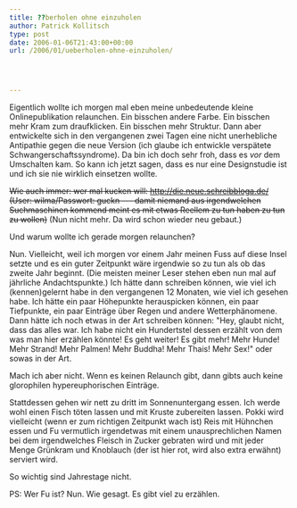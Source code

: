 ```yaml
---
title: ??berholen ohne einzuholen
author: Patrick Kollitsch
type: post
date: 2006-01-06T21:43:00+00:00
url: /2006/01/ueberholen-ohne-einzuholen/




---
```

Eigentlich wollte ich morgen mal eben meine unbedeutende kleine Onlinepublikation relaunchen. Ein bisschen andere Farbe. Ein bisschen mehr Kram zum draufklicken. Ein bisschen mehr Struktur. Dann aber entwickelte sich in den vergangenen zwei Tagen eine nicht unerhebliche Antipathie gegen die neue Version (ich glaube ich entwickle versp&auml;tete Schwangerschaftssyndrome). Da bin ich doch sehr froh, dass es _vor_ dem Umschalten kam. So kann ich jetzt sagen, dass es nur eine Designstudie ist und ich sie nie wirklich einsetzen wollte.

<del>Wie auch immer: wer mal kucken will: <a href="http://die.neue.schreibbloga.de/">http://die.neue.schreibbloga.de/</a> (User: wilma/Passwort: guckn --- damit niemand aus irgendwelchen Suchmaschinen kommend meint es mit etwas Reellem zu tun haben zu tun zu wollen)</del> (Nun nicht mehr. Da wird schon wieder neu gebaut.)

Und warum wollte ich gerade morgen relaunchen?

Nun. Vielleicht, weil ich morgen vor einem Jahr meinen Fuss auf diese Insel setzte und es ein guter Zeitpunkt w&auml;re irgendwie so zu tun als ob das zweite Jahr beginnt. (Die meisten meiner Leser stehen eben nun mal auf j&auml;hrliche Andachtspunkte.) Ich h&auml;tte dann schreiben k&ouml;nnen, wie viel ich (kennen)gelernt habe in den vergangenen 12 Monaten, wie viel ich gesehen habe. Ich h&auml;tte ein paar H&ouml;hepunkte herauspicken k&ouml;nnen, ein paar Tiefpunkte, ein paar Eintr&auml;ge &uuml;ber Regen und andere Wetterph&auml;nomene. Dann h&auml;tte ich noch etwas in der Art schreiben k&ouml;nnen: "Hey, glaubt nicht, dass das alles war. Ich habe nicht ein Hundertstel dessen erz&auml;hlt von dem was man hier erz&auml;hlen k&ouml;nnte! Es geht weiter! Es gibt mehr! Mehr Hunde! Mehr Strand! Mehr Palmen! Mehr Buddha! Mehr Thais! Mehr Sex!" oder sowas in der Art.

Mach ich aber nicht. Wenn es keinen Relaunch gibt, dann gibts auch keine glorophilen hypereuphorischen Eintr&auml;ge.

Stattdessen gehen wir nett zu dritt im Sonnenuntergang essen. Ich werde wohl einen Fisch t&ouml;ten lassen und mit Kruste zubereiten lassen. Pokki wird vielleicht (wenn er zum richtigen Zeitpunkt wach ist) Reis mit H&uuml;hnchen essen und Fu vermutlich irgendetwas mit einem unausprechlichen Namen bei dem irgendwelches Fleisch in Zucker gebraten wird und mit jeder Menge Gr&uuml;nkram und Knoblauch (der ist hier rot, wird also extra erw&auml;hnt) serviert wird.

So wichtig sind Jahrestage nicht.

PS: Wer Fu ist? Nun. Wie gesagt. Es gibt viel zu erz&auml;hlen.